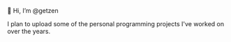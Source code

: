 👋 Hi, I’m @getzen

I plan to upload some of the personal programming projects I've worked on over the years.

<!---
getzen/getzen is a ✨ special ✨ repository because its `README.md` (this file) appears on your GitHub profile.
You can click the Preview link to take a look at your changes.
--->
